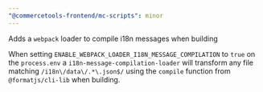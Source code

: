 ```yaml
---
"@commercetools-frontend/mc-scripts": minor
---
```


Adds a `webpack` loader to compile i18n messages when building

When setting `ENABLE_WEBPACK_LOADER_I18N_MESSAGE_COMPILATION` to `true` on the `process.env` a `i18n-message-compilation-loader` will transform any file matching `/i18n\/data\/.*\.json$/` using the `compile` function from `@formatjs/cli-lib` when building.
